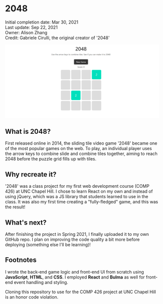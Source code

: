 # 2048

Initial completion date: Mar 30, 2021\
Last update: Sep 22, 2021\
Owner: Alison Zhang\
Credit: Gabriele Cirulli, the original creator of '2048'

![2048 starting screen](images\sc1.png)

## What is 2048?

First released online in 2014, the sliding tile video game '2048' became one of the most popular games on the web. To play, an individual player uses the arrow keys to combine slide and combine tiles together, aiming to reach 2048 before the puzzle grid fills up with tiles.

## Why recreate it?

'2048' was a class project for my first web development course (COMP 426) at UNC Chapel Hill. I chose to learn React on my own and instead of using jQuery, which was a JS library that students learned to use in the class. It was also my first time creating a "fully-fledged" game, and this was the result!

## What's next?

After finishing the project in Spring 2021, I finally uploaded it to my own GitHub repo. I plan on improving the code quality a bit more before deploying (something else I'll be learning)!

## Footnotes

I wrote the back-end game logic and front-end UI from scratch using **JavaScript**, **HTML**, and **CSS**. I employed **React** and **Bulma** as well for front-end event handling and styling.

Cloning this repository to use for the COMP 426 project at UNC Chapel Hill is an honor code violation.